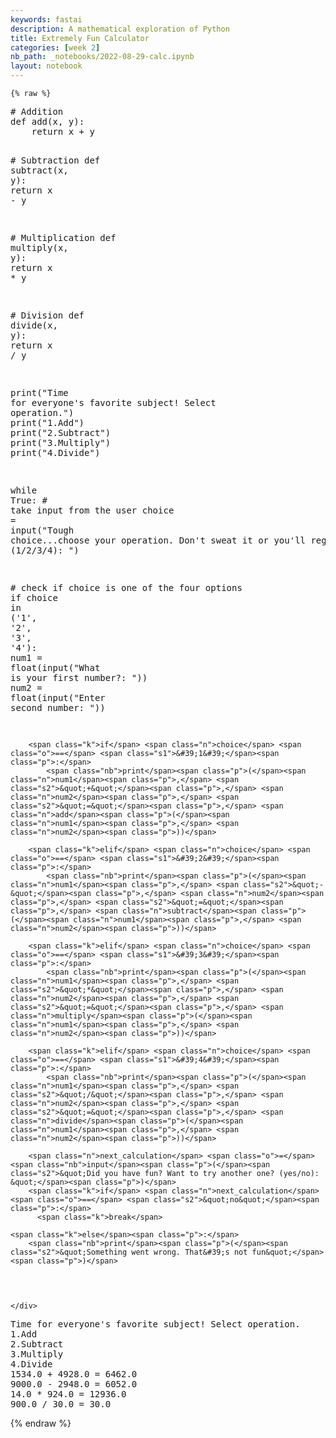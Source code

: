 ```yaml
---
keywords: fastai
description: A mathematical exploration of Python
title: Extremely Fun Calculator
categories: [week 2]
nb_path: _notebooks/2022-08-29-calc.ipynb
layout: notebook
---
```


<!--
#################################################
### THIS FILE WAS AUTOGENERATED! DO NOT EDIT! ###
#################################################
# file to edit: _notebooks/2022-08-29-calc.ipynb
-->

<div class="container" id="notebook-container">
        
    {% raw %}
    
<div class="cell border-box-sizing code_cell rendered">
<div class="input">

<div class="inner_cell">
    <div class="input_area">
<div class=" highlight hl-ipython3"><pre><span></span><span class="c1"># Addition</span>
<span class="k">def</span> <span class="nf">add</span><span class="p">(</span><span class="n">x</span><span class="p">,</span> <span class="n">y</span><span class="p">):</span>
    <span class="k">return</span> <span class="n">x</span> <span class="o">+</span> <span class="n">y</span>

<span class="c1"># Subtraction</span>
<span class="k">def</span> <span class="nf">subtract</span><span class="p">(</span><span class="n">x</span><span class="p">,</span> <span class="n">y</span><span class="p">):</span>
    <span class="k">return</span> <span class="n">x</span> <span class="o">-</span> <span class="n">y</span>

<span class="c1"># Multiplication</span>
<span class="k">def</span> <span class="nf">multiply</span><span class="p">(</span><span class="n">x</span><span class="p">,</span> <span class="n">y</span><span class="p">):</span>
    <span class="k">return</span> <span class="n">x</span> <span class="o">*</span> <span class="n">y</span>

<span class="c1"># Division</span>
<span class="k">def</span> <span class="nf">divide</span><span class="p">(</span><span class="n">x</span><span class="p">,</span> <span class="n">y</span><span class="p">):</span>
    <span class="k">return</span> <span class="n">x</span> <span class="o">/</span> <span class="n">y</span>


<span class="nb">print</span><span class="p">(</span><span class="s2">&quot;Time for everyone&#39;s favorite subject! Select operation.&quot;</span><span class="p">)</span>
<span class="nb">print</span><span class="p">(</span><span class="s2">&quot;1.Add&quot;</span><span class="p">)</span>
<span class="nb">print</span><span class="p">(</span><span class="s2">&quot;2.Subtract&quot;</span><span class="p">)</span>
<span class="nb">print</span><span class="p">(</span><span class="s2">&quot;3.Multiply&quot;</span><span class="p">)</span>
<span class="nb">print</span><span class="p">(</span><span class="s2">&quot;4.Divide&quot;</span><span class="p">)</span>

<span class="k">while</span> <span class="kc">True</span><span class="p">:</span>
    <span class="c1"># take input from the user</span>
    <span class="n">choice</span> <span class="o">=</span> <span class="nb">input</span><span class="p">(</span><span class="s2">&quot;Tough choice...choose your operation. Don&#39;t sweat it or you&#39;ll regret it! (1/2/3/4): &quot;</span><span class="p">)</span>

<span class="c1"># check if choice is one of the four options</span>
    <span class="k">if</span> <span class="n">choice</span> <span class="ow">in</span> <span class="p">(</span><span class="s1">&#39;1&#39;</span><span class="p">,</span> <span class="s1">&#39;2&#39;</span><span class="p">,</span> <span class="s1">&#39;3&#39;</span><span class="p">,</span> <span class="s1">&#39;4&#39;</span><span class="p">):</span>
        <span class="n">num1</span> <span class="o">=</span> <span class="nb">float</span><span class="p">(</span><span class="nb">input</span><span class="p">(</span><span class="s2">&quot;What is your first number?: &quot;</span><span class="p">))</span>
        <span class="n">num2</span> <span class="o">=</span> <span class="nb">float</span><span class="p">(</span><span class="nb">input</span><span class="p">(</span><span class="s2">&quot;Enter second number: &quot;</span><span class="p">))</span>

        <span class="k">if</span> <span class="n">choice</span> <span class="o">==</span> <span class="s1">&#39;1&#39;</span><span class="p">:</span>
            <span class="nb">print</span><span class="p">(</span><span class="n">num1</span><span class="p">,</span> <span class="s2">&quot;+&quot;</span><span class="p">,</span> <span class="n">num2</span><span class="p">,</span> <span class="s2">&quot;=&quot;</span><span class="p">,</span> <span class="n">add</span><span class="p">(</span><span class="n">num1</span><span class="p">,</span> <span class="n">num2</span><span class="p">))</span>

        <span class="k">elif</span> <span class="n">choice</span> <span class="o">==</span> <span class="s1">&#39;2&#39;</span><span class="p">:</span>
            <span class="nb">print</span><span class="p">(</span><span class="n">num1</span><span class="p">,</span> <span class="s2">&quot;-&quot;</span><span class="p">,</span> <span class="n">num2</span><span class="p">,</span> <span class="s2">&quot;=&quot;</span><span class="p">,</span> <span class="n">subtract</span><span class="p">(</span><span class="n">num1</span><span class="p">,</span> <span class="n">num2</span><span class="p">))</span>

        <span class="k">elif</span> <span class="n">choice</span> <span class="o">==</span> <span class="s1">&#39;3&#39;</span><span class="p">:</span>
            <span class="nb">print</span><span class="p">(</span><span class="n">num1</span><span class="p">,</span> <span class="s2">&quot;*&quot;</span><span class="p">,</span> <span class="n">num2</span><span class="p">,</span> <span class="s2">&quot;=&quot;</span><span class="p">,</span> <span class="n">multiply</span><span class="p">(</span><span class="n">num1</span><span class="p">,</span> <span class="n">num2</span><span class="p">))</span>

        <span class="k">elif</span> <span class="n">choice</span> <span class="o">==</span> <span class="s1">&#39;4&#39;</span><span class="p">:</span>
            <span class="nb">print</span><span class="p">(</span><span class="n">num1</span><span class="p">,</span> <span class="s2">&quot;/&quot;</span><span class="p">,</span> <span class="n">num2</span><span class="p">,</span> <span class="s2">&quot;=&quot;</span><span class="p">,</span> <span class="n">divide</span><span class="p">(</span><span class="n">num1</span><span class="p">,</span> <span class="n">num2</span><span class="p">))</span>
        
        <span class="n">next_calculation</span> <span class="o">=</span> <span class="nb">input</span><span class="p">(</span><span class="s2">&quot;Did you have fun? Want to try another one? (yes/no): &quot;</span><span class="p">)</span>
        <span class="k">if</span> <span class="n">next_calculation</span> <span class="o">==</span> <span class="s2">&quot;no&quot;</span><span class="p">:</span>
          <span class="k">break</span>
    
    <span class="k">else</span><span class="p">:</span>
        <span class="nb">print</span><span class="p">(</span><span class="s2">&quot;Something went wrong. That&#39;s not fun&quot;</span><span class="p">)</span>
</pre></div>

    </div>
</div>
</div>

<div class="output_wrapper">
<div class="output">

<div class="output_area">

<div class="output_subarea output_stream output_stdout output_text">
<pre>Time for everyone&#39;s favorite subject! Select operation.
1.Add
2.Subtract
3.Multiply
4.Divide
1534.0 + 4928.0 = 6462.0
9000.0 - 2948.0 = 6052.0
14.0 * 924.0 = 12936.0
900.0 / 30.0 = 30.0
</pre>
</div>
</div>

</div>
</div>

</div>
    {% endraw %}

</div>
 

